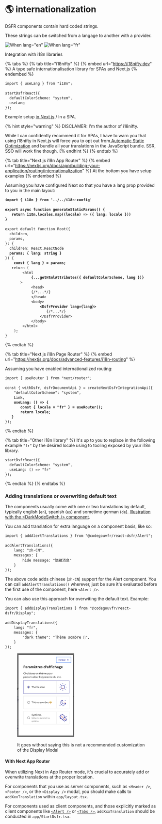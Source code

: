 # 🌎 internationalization

DSFR components contain hard coded strings.

These strings can be switched from a langage to another with a provider.

![When lang="en"](https://user-images.githubusercontent.com/6702424/202221151-9e04dd77-da52-4ce7-b1b1-5bb653addf50.png) ![When lang="fr"](https://user-images.githubusercontent.com/6702424/202221309-b11b89a7-4893-442b-ab2a-92f85177ba69.png)

Integration with i18n libraries

{% tabs %}
{% tab title="i18nifty" %}
{% embed url="https://i18nifty.dev" %}
A type safe internationalisation library for SPAs and Next.js
{% endembed %}

```tsx
import { useLang } from "i18n";

startDsfrReact({ 
  defaultColorScheme: "system",
  useLang 
});
```

Example setup [in Next.js](https://github.com/etalab/etalab-website/blob/b427049dd9609ddbdd5fc2b42484d700e20851f4/pages/\_app.tsx#L39-L42) / In a SPA.

{% hint style="warning" %}
DISCLAMER: I'm the author of i18nifty.

While I can confidently recommend it for SPAs, I have to warn you that using i18nifty in Next.js will force you to opt out from[ Automatic Static Optimization](https://nextjs.org/docs/messages/opt-out-auto-static-optimization) and bundle all your translations in the JavaScript bundle. SSR, SSO will work fine though.
{% endhint %}
{% endtab %}

{% tab title="Next.js i18n App Router" %}
{% embed url="https://nextjs.org/docs/app/building-your-application/routing/internationalization" %}
At the bottom you have setup examples
{% endembed %}

Assuming you have configured Next so that you have a lang prop provided to you in the main layout:

<pre class="language-tsx" data-title="app/[lang]/layout.txs"><code class="lang-tsx"><strong>import { i18n } from '../../i18n-config'
</strong>
<strong>export async function generateStaticParams() {
</strong><strong>  	return i18n.locales.map((locale) => ({ lang: locale }))
</strong><strong>}
</strong>
export default function Root({
  children,
  params,
}: {
  children: React.ReactNode
<strong>  params: { lang: string }
</strong>}) {
<strong>	const { lang } = params;
</strong>	return (
		&#x3C;html
<strong>			{...getHtmlAttributes({ defaultColorScheme, lang })}
</strong>		>
			&#x3C;head>
			{/*...*/}
			&#x3C;/head>
			&#x3C;body>
<strong>				&#x3C;DsfrProvider lang={lang}>
</strong>					{/*...*/}
				&#x3C;/DsfrProvider>
			&#x3C;/body>
		&#x3C;/html>
	);
}
</code></pre>
{% endtab %}

{% tab title="Next.js i18n Page Router" %}
{% embed url="https://nextjs.org/docs/advanced-features/i18n-routing" %}

Assuming you have enabled internationalized routing:

<pre class="language-tsx" data-title="pages/_app.tsx"><code class="lang-tsx">import { useRouter } from "next/router";

const { withDsfr, dsfrDocumentApi } = createNextDsfrIntegrationApi({
	"defaultColorScheme": "system",
	Link,
<strong>	useLang: () => {
</strong><strong>		const { locale = "fr" } = useRouter();
</strong><strong>		return locale;
</strong><strong>	}
</strong>});
</code></pre>
{% endtab %}

{% tab title="Other i18n library" %}
It's up to you to replace in the following example `"fr"` by the desired locale using to tooling exposed by your i18n library.

```tsx
startDsfrReact({ 
  defaultColorScheme: "system",
  useLang: () => "fr"
});
```
{% endtab %}
{% endtabs %}

### Adding translations or overwriting default text

The components usually come with one or two translations by default, typically english (`en`), spanish (`es`) and sometime german (`de`). [Illustration with the \<DarkModeSwitch /> component](https://github.com/codegouvfr/react-dsfr/blob/e8b78dd5ad069a322fbcc34b34b25d4ac8214e34/src/DarkModeSwitch.tsx#L162-L199).

You can add translation for extra language on a component basis, like so:

```tsx
import { addAlertTranslations } from "@codegouvfr/react-dsfr/Alert";

addAlertTranslations({
    lang: "zh-CN",
    messages: {
        hide message: "隐藏消息"
    }
});
```

The above code adds chinese (`zh-CN`) support for the Alert component. You can call `addAlertTranslations()` wherever, just be sure it's evaluated before the first use of the component, here `<Alert />`.

You can also use this approach for overwiting the default text. Example:

```tsx
import { addDisplayTranslations } from "@codegouvfr/react-dsfr/Display";

addDisplayTranslations({
	lang: "fr",
	messages: {
		"dark theme": "Thème sombre 🤩",
	}
});
```

<figure><img src=".gitbook/assets/image (2).png" alt="" width="188"><figcaption><p>It goes without saying this is not a recommended customization of the Display Modal</p></figcaption></figure>

#### With Next App Router

When utilizing Next in App Router mode, it's crucial to accurately add or overwrite translations at the proper location.

For components that you use as server components, such as `<Header />`, `<Footer />`, or the `<Display />` modal, you should make calls to `addXxxTranslation` within `app/layout.tsx`.

For components used as client components, and those explicitly marked as client components like [`<Alert />`](https://github.com/codegouvfr/react-dsfr/blob/5d912eb7295e03d010a148c46798909e53ba9261/src/Alert.tsx#L1) or [`<Tabs />`](https://github.com/codegouvfr/react-dsfr/blob/main/src/Tabs.tsx#L1), `addXxxTranslation` should be conducted in `app/StartDsfr.tsx`.
